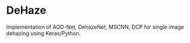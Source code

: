 # DeHaze

Implementation of AOD-Net, DehazeNet, MSCNN, DCP for single image dehazing using Keras/Python.

